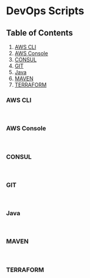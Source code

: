 # DevOps Scripts
## Table of Contents
1. [AWS CLI](#awscli)
2. [AWS Console](#awsconsole)
3. [CONSUL](#consul)
4. [GIT](#git)
5. [Java](#java)
6. [MAVEN](#maven)
7. [TERRAFORM](#terraform)
<a name="awscli"></a><br>
### AWS CLI
<a name="awsconsole"></a><br>
### AWS Console
<a name="consul"></a><br>
### CONSUL
<a name="git"></a><br>
### GIT
<a name="java"></a><br>
### Java
<a name="maven"></a><br>
### MAVEN
<a name="terraform"></a><br>
### TERRAFORM

